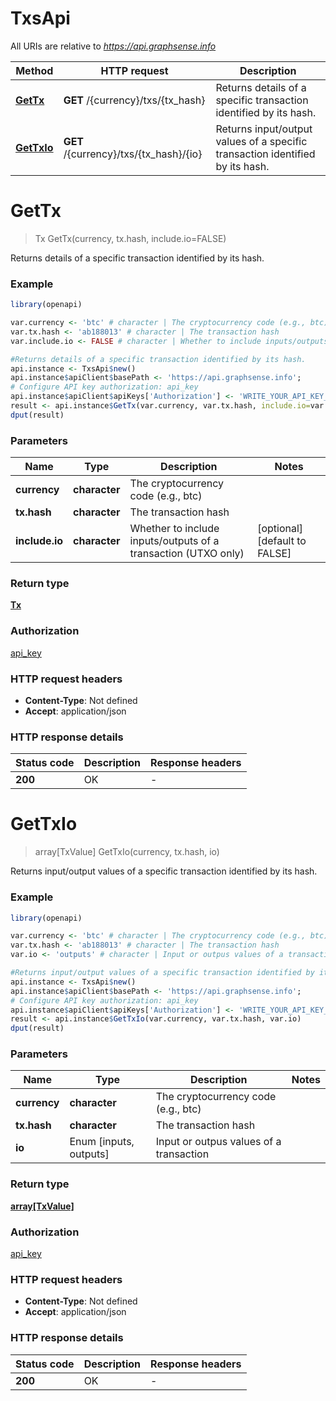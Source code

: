 # TxsApi

All URIs are relative to *https://api.graphsense.info*

Method | HTTP request | Description
------------- | ------------- | -------------
[**GetTx**](TxsApi.md#GetTx) | **GET** /{currency}/txs/{tx_hash} | Returns details of a specific transaction identified by its hash.
[**GetTxIo**](TxsApi.md#GetTxIo) | **GET** /{currency}/txs/{tx_hash}/{io} | Returns input/output values of a specific transaction identified by its hash.


# **GetTx**
> Tx GetTx(currency, tx.hash, include.io=FALSE)

Returns details of a specific transaction identified by its hash.

### Example
```R
library(openapi)

var.currency <- 'btc' # character | The cryptocurrency code (e.g., btc)
var.tx.hash <- 'ab188013' # character | The transaction hash
var.include.io <- FALSE # character | Whether to include inputs/outputs of a transaction (UTXO only)

#Returns details of a specific transaction identified by its hash.
api.instance <- TxsApi$new()
api.instance$apiClient$basePath <- 'https://api.graphsense.info';
# Configure API key authorization: api_key
api.instance$apiClient$apiKeys['Authorization'] <- 'WRITE_YOUR_API_KEY_HERE';
result <- api.instance$GetTx(var.currency, var.tx.hash, include.io=var.include.io)
dput(result)
```

### Parameters

Name | Type | Description  | Notes
------------- | ------------- | ------------- | -------------
 **currency** | **character**| The cryptocurrency code (e.g., btc) | 
 **tx.hash** | **character**| The transaction hash | 
 **include.io** | **character**| Whether to include inputs/outputs of a transaction (UTXO only) | [optional] [default to FALSE]

### Return type

[**Tx**](tx.md)

### Authorization

[api_key](../README.md#api_key)

### HTTP request headers

 - **Content-Type**: Not defined
 - **Accept**: application/json

### HTTP response details
| Status code | Description | Response headers |
|-------------|-------------|------------------|
| **200** | OK |  -  |

# **GetTxIo**
> array[TxValue] GetTxIo(currency, tx.hash, io)

Returns input/output values of a specific transaction identified by its hash.

### Example
```R
library(openapi)

var.currency <- 'btc' # character | The cryptocurrency code (e.g., btc)
var.tx.hash <- 'ab188013' # character | The transaction hash
var.io <- 'outputs' # character | Input or outpus values of a transaction

#Returns input/output values of a specific transaction identified by its hash.
api.instance <- TxsApi$new()
api.instance$apiClient$basePath <- 'https://api.graphsense.info';
# Configure API key authorization: api_key
api.instance$apiClient$apiKeys['Authorization'] <- 'WRITE_YOUR_API_KEY_HERE';
result <- api.instance$GetTxIo(var.currency, var.tx.hash, var.io)
dput(result)
```

### Parameters

Name | Type | Description  | Notes
------------- | ------------- | ------------- | -------------
 **currency** | **character**| The cryptocurrency code (e.g., btc) | 
 **tx.hash** | **character**| The transaction hash | 
 **io** | Enum [inputs, outputs] | Input or outpus values of a transaction | 

### Return type

[**array[TxValue]**](tx_value.md)

### Authorization

[api_key](../README.md#api_key)

### HTTP request headers

 - **Content-Type**: Not defined
 - **Accept**: application/json

### HTTP response details
| Status code | Description | Response headers |
|-------------|-------------|------------------|
| **200** | OK |  -  |

